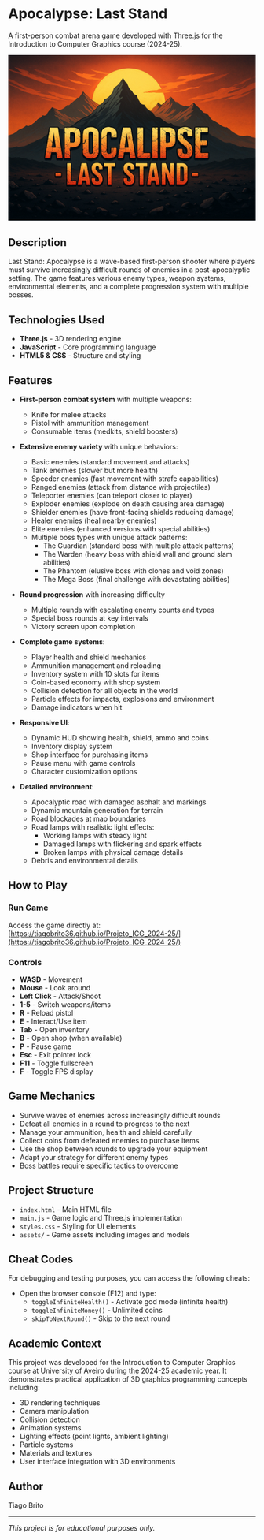 # Apocalypse: Last Stand 

A first-person combat arena game developed with Three.js for the Introduction to Computer Graphics course (2024-25).

![Game Screenshot](assets/images/background.png)

## Description

Last Stand: Apocalypse is a wave-based first-person shooter where players must survive increasingly difficult rounds of enemies in a post-apocalyptic setting. The game features various enemy types, weapon systems, environmental elements, and a complete progression system with multiple bosses.

## Technologies Used

- **Three.js** - 3D rendering engine
- **JavaScript** - Core programming language
- **HTML5 & CSS** - Structure and styling

## Features

- **First-person combat system** with multiple weapons:
  - Knife for melee attacks
  - Pistol with ammunition management
  - Consumable items (medkits, shield boosters)
  
- **Extensive enemy variety** with unique behaviors:
  - Basic enemies (standard movement and attacks)
  - Tank enemies (slower but more health)
  - Speeder enemies (fast movement with strafe capabilities)
  - Ranged enemies (attack from distance with projectiles)
  - Teleporter enemies (can teleport closer to player)
  - Exploder enemies (explode on death causing area damage)
  - Shielder enemies (have front-facing shields reducing damage)
  - Healer enemies (heal nearby enemies)
  - Elite enemies (enhanced versions with special abilities)
  - Multiple boss types with unique attack patterns:
    - The Guardian (standard boss with multiple attack patterns)
    - The Warden (heavy boss with shield wall and ground slam abilities)
    - The Phantom (elusive boss with clones and void zones)
    - The Mega Boss (final challenge with devastating abilities)

- **Round progression** with increasing difficulty
  - Multiple rounds with escalating enemy counts and types
  - Special boss rounds at key intervals
  - Victory screen upon completion
  
- **Complete game systems**:
  - Player health and shield mechanics
  - Ammunition management and reloading
  - Inventory system with 10 slots for items
  - Coin-based economy with shop system
  - Collision detection for all objects in the world
  - Particle effects for impacts, explosions and environment
  - Damage indicators when hit

- **Responsive UI**:
  - Dynamic HUD showing health, shield, ammo and coins
  - Inventory display system
  - Shop interface for purchasing items
  - Pause menu with game controls
  - Character customization options

- **Detailed environment**:
  - Apocalyptic road with damaged asphalt and markings
  - Dynamic mountain generation for terrain
  - Road blockades at map boundaries
  - Road lamps with realistic light effects:
    - Working lamps with steady light
    - Damaged lamps with flickering and spark effects
    - Broken lamps with physical damage details
  - Debris and environmental details

## How to Play

### Run Game

Access the game directly at:
[https://tiagobrito36.github.io/Projeto_ICG_2024-25/](https://tiagobrito36.github.io/Projeto_ICG_2024-25/)

### Controls

- **WASD** - Movement
- **Mouse** - Look around
- **Left Click** - Attack/Shoot
- **1-5** - Switch weapons/items
- **R** - Reload pistol
- **E** - Interact/Use item
- **Tab** - Open inventory
- **B** - Open shop (when available)
- **P** - Pause game
- **Esc** - Exit pointer lock
- **F11** - Toggle fullscreen
- **F** - Toggle FPS display

## Game Mechanics

- Survive waves of enemies across increasingly difficult rounds
- Defeat all enemies in a round to progress to the next
- Manage your ammunition, health and shield carefully
- Collect coins from defeated enemies to purchase items
- Use the shop between rounds to upgrade your equipment
- Adapt your strategy for different enemy types
- Boss battles require specific tactics to overcome

## Project Structure

- `index.html` - Main HTML file
- `main.js` - Game logic and Three.js implementation
- `styles.css` - Styling for UI elements
- `assets/` - Game assets including images and models

## Cheat Codes

For debugging and testing purposes, you can access the following cheats:
- Open the browser console (F12) and type:
  - `toggleInfiniteHealth()` - Activate god mode (infinite health)
  - `toggleInfiniteMoney()` - Unlimited coins
  - `skipToNextRound()` - Skip to the next round

## Academic Context

This project was developed for the Introduction to Computer Graphics course at University of Aveiro during the 2024-25 academic year. It demonstrates practical application of 3D graphics programming concepts including:

- 3D rendering techniques
- Camera manipulation
- Collision detection
- Animation systems
- Lighting effects (point lights, ambient lighting)
- Particle systems
- Materials and textures
- User interface integration with 3D environments

## Author

Tiago Brito

---

*This project is for educational purposes only.*


